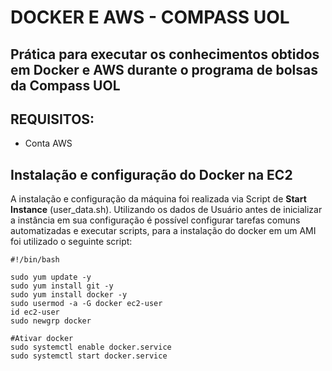 # DOCKER E AWS - COMPASS UOL
## Prática para executar os conhecimentos obtidos em Docker e AWS durante o programa de bolsas da Compass UOL
## REQUISITOS:
* Conta AWS

## Instalação e configuração do Docker na EC2
A instalação e configuração da máquina foi realizada via Script de <b>Start Instance</b> (user_data.sh). Utilizando os dados de Usuário antes de inicializar a instância em sua configuração é possível 
configurar tarefas comuns automatizadas e executar scripts, para a instalação do docker em um AMI foi utilizado o seguinte script:

```
#!/bin/bash

sudo yum update -y
sudo yum install git -y
sudo yum install docker -y
sudo usermod -a -G docker ec2-user
id ec2-user
sudo newgrp docker

#Ativar docker
sudo systemctl enable docker.service
sudo systemctl start docker.service
```
